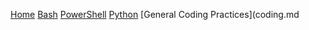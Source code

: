 [Home](index.md)  [Bash](bash.md)  [PowerShell](powershell.md)  [Python](python.md)  [General Coding Practices](coding.md
